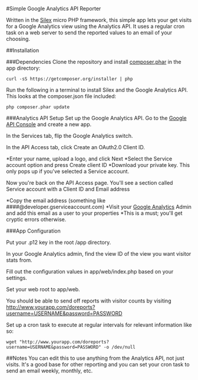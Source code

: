 #Simple Google Analytics API Reporter

Written in the [Silex](http://silex.sensiolabs.org/) micro PHP framework, this simple app lets your get visits for a Google Analytics view using the Analytics API.  It uses a regular cron task on a web server to send the reported values to an email of your choosing.

##Installation

###Dependencies
Clone the repository and install [composer.phar](http://getcomposer.org/download/) in the app directory:

```
curl -sS https://getcomposer.org/installer | php
```

Run the following in a terminal to install Silex and the Google Analytics API.  This looks at the composer.json file included:

```
php composer.phar update
```

###Analytics API Setup
Set up the Google Analytics API.  Go to the [Google API Console](https://code.google.com/apis/console/) and create a new app.

In the Services tab, flip the Google Analytics switch.

In the API Access tab, click Create an OAuth2.0 Client ID.

*Enter your name, upload a logo, and click Next
*Select the Service account option and press Create client ID
*Download your private key.  This only pops up if you've selected a Service account.

Now you're back on the API Access page. You'll see a section called Service account with a Client ID and Email address

*Copy the email address (something like ####@developer.gserviceaccount.com)
*Visit your [Google Analytics](https://www.google.com/analytics/web/#management/Accounts/) Admin and add this email as a user to your properties
*This is a must; you'll get cryptic errors otherwise.

###App Configuration

Put your .p12 key in the root /app directory.

In your Google Analytics admin, find the view ID of the view you want visitor stats from.

Fill out the configuration values in app/web/index.php based on your settings.

Set your web root to app/web.

You should be able to send off reports with visitor counts by visiting http://www.yourapp.com/doreports?username=USERNAME&password=PASSWORD

Set up a cron task to execute at regular intervals for relevant information like so:

```
wget "http://www.yourapp.com/doreports?username=USERNAME&password=PASSWORD" -o /dev/null
```

##Notes
You can edit this to use anything from the Analytics API, not just visits.  It's a good base for other reporting and you can set your cron task to send an email weekly, monthly, etc.
